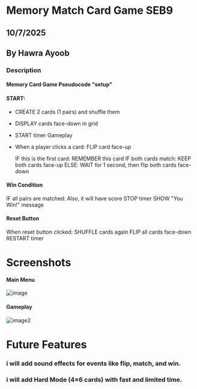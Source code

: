 # Memory Match Card Game SEB9

## 10/7/2025

## By Hawra Ayoob

### **Description**
#### Memory Card Game Pseudocode "setup"

#### START:
- CREATE 2 cards (1 pairs) and shuffle them
- DISPLAY cards face-down in grid
- START timer
Gameplay
- When a player clicks a card: FLIP card face-up
   
    IF this is the first card: REMEMBER this card
    IF both cards match: KEEP both cards face-up
        ELSE:
            WAIT for 1 second, then flip both cards face-down
#### Win Condition
IF all pairs are matched:
Also, it will have score
    STOP timer
    SHOW "You Win!" message

#### Reset Button
When reset button clicked:
    SHUFFLE cards again
    FLIP all cards face-down
    RESTART timer

# Screenshots

#### Main Menu

![image](https://www.sourcecodester.com/sites/default/files/images/rems/mg1.png)

#### Gameplay

![image2](https://www.sourcecodester.com/sites/default/files/images/rems/mg_0.png)

# Future Features

### i will add sound effects for events like flip, match, and win.

### i will add Hard Mode (4×6 cards) with fast and limited time.
